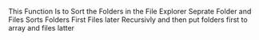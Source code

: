 This Function Is to Sort the Folders in the File Explorer
Seprate Folder and Files
Sorts Folders First
Files later
Recursivly
and then put folders first to array and files latter
